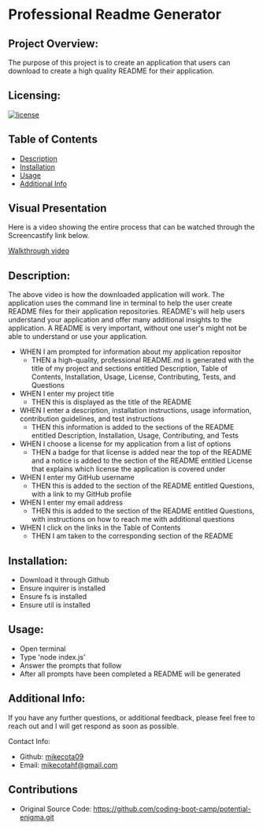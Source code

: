 # Professional Readme Generator

  ## Project Overview:
  The purpose of this project is to create an application that users can download to create a high quality README for their application.  

  ## Licensing:
  [![license](https://img.shields.io/badge/license-MIT-blue)](https://shields.io)

  ## Table of Contents 
  - [Description](#description)
  - [Installation](#installation)
  - [Usage](#usage)
  - [Additional Info](#additional-info)

  ## Visual Presentation
  Here is a video showing the entire process that can be watched through the Screencastify link below.
  
  [Walkthrough video](https://drive.google.com/file/d/1W7Rd2uDpVJzXCauwkuxu0d2Xb7q1MUMg/view)

  ## Description:
  The above video is how the downloaded application will work. The application uses the command line in terminal to help the user create README files for their application repositories. README's will help users understand your application and offer many additional insights to the application. A README is very important, without one user's might not be able to understand or use your application.
  
  - WHEN I am prompted for information about my application repositor
    - THEN a high-quality, professional README.md is generated with the title of my project and sections entitled Description, Table of Contents, Installation, Usage, License, Contributing, Tests, and Questions
  - WHEN I enter my project title
    - THEN this is displayed as the title of the README
  - WHEN I enter a description, installation instructions, usage information, contribution guidelines, and test instructions
    - THEN this information is added to the sections of the README entitled Description, Installation, Usage, Contributing, and Tests
  - WHEN I choose a license for my application from a list of options
    - THEN a badge for that license is added near the top of the README and a notice is added to the section of the README entitled License that explains which license the application is covered under
  - WHEN I enter my GitHub username
    - THEN this is added to the section of the README entitled Questions, with a link to my GitHub profile
  - WHEN I enter my email address
    - THEN this is added to the section of the README entitled Questions, with instructions on how to reach me with additional questions
  - WHEN I click on the links in the Table of Contents
    - THEN I am taken to the corresponding section of the README

  ## Installation:
  - Download it through Github
  - Ensure inquirer is installed
  - Ensure fs is installed
  - Ensure util is installed

  ## Usage:
  - Open terminal
  - Type 'node index.js'
  - Answer the prompts that follow
  - After all prompts have been completed a README will be generated

  ## Additional Info:
  If you have any further questions, or additional feedback, please feel free to reach out and I will get respond as soon as possible.
  
  Contact Info:
  - Github: [mikecota09](https://github.com/mikecota09)
  - Email: mikecotahf@gmail.com 

  ## Contributions
  - Original Source Code: https://github.com/coding-boot-camp/potential-enigma.git